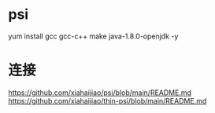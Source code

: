 # psi

yum install gcc gcc-c++ make java-1.8.0-openjdk -y 




# 连接
https://github.com/xiahaijiao/psi/blob/main/README.md
https://github.com/xiahaijiao/thin-psi/blob/main/README.md 
